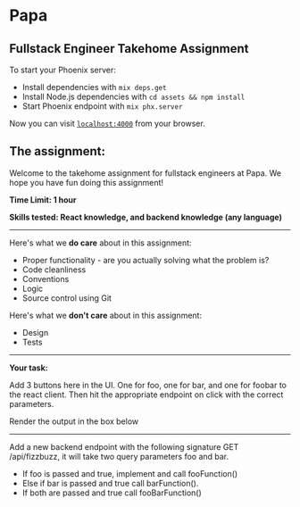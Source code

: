 # Papa

## Fullstack Engineer Takehome Assignment

To start your Phoenix server:

- Install dependencies with `mix deps.get`
- Install Node.js dependencies with `cd assets && npm install`
- Start Phoenix endpoint with `mix phx.server`

Now you can visit [`localhost:4000`](http://localhost:4000) from your browser.

## The assignment:

Welcome to the takehome assignment for fullstack engineers at Papa. We hope you have fun doing this assignment!

**Time Limit: 1 hour**

**Skills tested: React knowledge, and backend knowledge (any language)**

---

Here's what we **do care** about in this assignment:

- Proper functionality - are you actually solving what the problem is?
- Code cleanliness
- Conventions
- Logic
- Source control using Git

Here's what we **don't care** about in this assignment:

- Design
- Tests

---

**Your task:**

Add 3 buttons here in the UI. One for foo, one for bar, and one for foobar to the react client. Then hit the appropriate endpoint on click with the correct parameters.

Render the output in the box below

---

Add a new backend endpoint with the following signature GET /api/fizzbuzz, it will take two query parameters foo and bar.

- If foo is passed and true, implement and call fooFunction()
- Else if bar is passed and true call barFunction().
- If both are passed and true call fooBarFunction()
